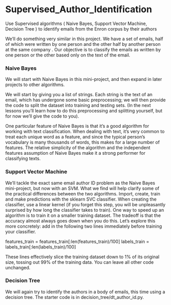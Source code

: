 # Supervised_Author_Identification
 Use Supervised algorithms ( Naive Bayes, Support Vector Machine, Decision Tree ) to identify emails from the Enron corpus by their authors
 
 
 We’ll do something very similar in this project. We have a set of emails, half of which were written by one person and the other half by another person at the same company . Our objective is to classify the emails as written by one person or the other based only on the text of the email.
 
 
 
 <h3>Naive Bayes</h3>
  We will start with Naive Bayes in this mini-project, and then expand in later projects to other algorithms.

We will start by giving you a list of strings. Each string is the text of an email, which has undergone some basic preprocessing; we will then provide the code to split the dataset into training and testing sets. (In the next lessons you’ll learn how to do this preprocessing and splitting yourself, but for now we’ll give the code to you).

One particular feature of Naive Bayes is that it’s a good algorithm for working with text classification. When dealing with text, it’s very common to treat each unique word as a feature, and since the typical person’s vocabulary is many thousands of words, this makes for a large number of features. The relative simplicity of the algorithm and the independent features assumption of Naive Bayes make it a strong performer for classifying texts. 

<h3>Support Vector Machine</h3>
   We’ll tackle the exact same email author ID problem as the Naive Bayes mini-project, but now with an SVM. What we find will help    clarify some of the practical differences between the two algorithms.
  Import, create, train and make predictions with the sklearn SVC classifier. When creating the classifier, use a linear kernel (if you forget this step, you will be unpleasantly surprised by how long the classifier takes to train). 
  One way to speed up an algorithm is to train it on a smaller training dataset. The tradeoff is that the accuracy almost always goes down when you do this. Let’s explore this more concretely: add in the following two lines immediately before training your classifier.

 features_train = features_train[:len(features_train)/100]
 labels_train = labels_train[:len(labels_train)/100]

 These lines effectively slice the training dataset down to 1% of its original size, tossing out 99% of the training data. You can leave all other code unchanged.


<h3>Decision Tree</h3>
     We will again try to identify the authors in a body of emails, this time using a decision tree. The starter code is in    decision_tree/dt_author_id.py.
